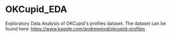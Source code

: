 # OKCupid_EDA
Exploratory Data Analysis of OKCupid's profiles dataset.
The dataset can be found here: https://www.kaggle.com/andrewmvd/okcupid-profiles
